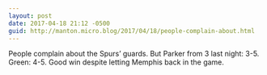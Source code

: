 ```yaml
---
layout: post
date: 2017-04-18 21:12 -0500
guid: http://manton.micro.blog/2017/04/18/people-complain-about.html
---
```

People complain about the Spurs’ guards. But Parker from 3 last night: 3-5. Green: 4-5. Good win despite letting Memphis back in the game.
